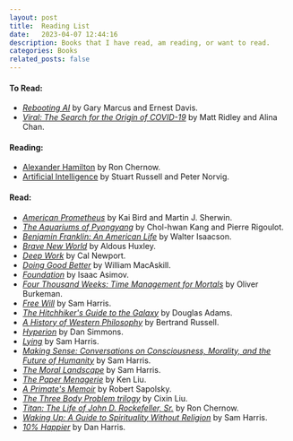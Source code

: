 ```yaml
---
layout: post
title:  Reading List
date:   2023-04-07 12:44:16
description: Books that I have read, am reading, or want to read.
categories: Books
related_posts: false
---
```


#### To Read:
- *[Rebooting AI](https://www.amazon.com/Rebooting-AI-Building-Artificial-Intelligence/dp/052556604X/ref=sr_1_1?crid=3IBVCF0P01SV0&keywords=Rebooting+AI&qid=1681313177&sprefix=rebooting+ai%2Caps%2C99&sr=8-1)* by Gary Marcus and Ernest Davis.
- *[Viral: The Search for the Origin of COVID-19](https://www.amazon.com/Audible-Viral-Search-Origin-COVID-19/dp/B097CLV3QP/ref=sr_1_1?keywords=viral+the+search+for+the+origin+of+covid-19&qid=1681313204&sprefix=Viral%3A+The+Se%2Caps%2C249&sr=8-1)* by Matt Ridley and Alina Chan.

#### Reading:
- [Alexander Hamilton](https://www.amazon.com/Alexander-Hamilton-Ron-Chernow/dp/0143034758) by Ron Chernow.
- [Artificial Intelligence](https://www.amazon.com/Artificial-Intelligence-A-Modern-Approach/dp/0134610997/ref=sr_1_1?crid=3TC0H4YT3TE25&keywords=artificial+intelligence+a+modern+approach+4th+edition&qid=1680920114&s=books&sprefix=Artific%2Cstripbooks%2C101&sr=1-1&ufe=app_do%3Aamzn1.fos.f5122f16-c3e8-4386-bf32-63e904010ad0) by Stuart Russell and Peter Norvig.

#### Read:
- *[American Prometheus](https://www.amazon.com/American-Prometheus-Triumph-Tragedy-Oppenheimer/dp/0375726268)* by Kai Bird and Martin J. Sherwin.
- *[The Aquariums of Pyongyang](https://www.amazon.com/Aquariums-Pyongyang-Years-North-Korean/dp/0465011047)* by Chol-hwan Kang and Pierre Rigoulot.
- *[Benjamin Franklin: An American Life](https://www.amazon.com/Benjamin-Franklin-American-Walter-Isaacson/dp/074325807X/ref=sr_1_1?crid=3LAT4J9JB7C3Q&keywords=Benjamin+Franklin+an+american+life&qid=1680920166&s=books&sprefix=benjamin+franklin+an+american+lif%2Cstripbooks%2C163&sr=1-1)* by Walter Isaacson.
- *[Brave New World](https://www.amazon.com/Brave-New-World-Aldous-Huxley/dp/0060850523)* by Aldous Huxley.
- *[Deep Work](https://www.amazon.com/Deep-Work-Focused-Success-Distracted/dp/1455586692)* by Cal Newport.
- *[Doing Good Better](https://www.amazon.com/Doing-Good-Better-Effective-Altruism/dp/1592409660)* by William MacAskill.
- *[Foundation](https://www.amazon.com/Foundation-Isaac-Asimov/dp/0553293354)* by Isaac Asimov.
- *[Four Thousand Weeks: Time Management for Mortals](https://www.amazon.com/Four-Thousand-Weeks-Management-Mortals/dp/0374159122)* by Oliver Burkeman.
- *[Free Will](https://www.amazon.com/Free-Will-Deckle-Edge-Harris/dp/1451683405/ref=pd_lpo_1?pd_rd_w=ipq4i&content-id=amzn1.sym.116f529c-aa4d-4763-b2b6-4d614ec7dc00&pf_rd_p=116f529c-aa4d-4763-b2b6-4d614ec7dc00&pf_rd_r=1SM2W5FQGEDX4QPT9PA6&pd_rd_wg=uXanv&pd_rd_r=1b6e771a-623a-4744-9ba8-cbb49874d9bc&pd_rd_i=1451683405&psc=1)* by Sam Harris.
- *[The Hitchhiker's Guide to the Galaxy](https://www.amazon.com/Hitchhikers-Guide-Galaxy-Douglas-Adams/dp/0345391802)* by Douglas Adams.
- *[A History of Western Philosophy](https://www.amazon.com/History-Western-Philosophy-Bertrand-Russell/dp/0671201581)* by Bertrand Russell.
- *[Hyperion](https://www.amazon.com/Hyperion-Cantos-Dan-Simmons/dp/0553283685)* by Dan Simmons.
- *[Lying](https://www.amazon.com/Lying-Sam-Harris/dp/1940051002)* by Sam Harris.
- *[Making Sense: Conversations on Consciousness, Morality, and the Future of Humanity](https://www.amazon.com/Making-Sense-Conversations-Consciousness-Morality/dp/B081ZHC3HX/ref=sr_1_1?crid=XA5M07707J09&keywords=sam+harris+conversations&qid=1680921108&s=books&sprefix=sam+harris+conversatio%2Cstripbooks%2C114&sr=1-1)* by Sam Harris.
- *[The Moral Landscape](https://www.amazon.com/Moral-Landscape-Science-Determine-Values/dp/143917122X)* by Sam Harris.
- *[The Paper Menagerie](https://www.amazon.com/Paper-Menagerie-Other-Stories/dp/148142436X/ref=sr_1_1?crid=2BXN2BQAUTYU&keywords=The+Paper+Menagerie&qid=1680920415&s=books&sprefix=the+paper+menagerie%2Cstripbooks%2C80&sr=1-1)* by Ken Liu.
- *[A Primate's Memoir](https://www.amazon.com/Primates-Memoir-Neuroscientists-Unconventional-Baboons/dp/0743202414)* by Robert Sapolsky.
- *[The Three Body Problem trilogy](https://www.amazon.com/Three-Body-Problem-Boxed-Set-Remembrance/dp/1250254493/ref=sr_1_1?crid=ULZ8K8FJQ4KI&keywords=three+body+problem+trilogy&qid=1680920393&s=books&sprefix=three+body+problem+trilogy%2Cstripbooks%2C114&sr=1-1)* by Cixin Liu.
- *[Titan: The Life of John D. Rockefeller, Sr.](https://www.amazon.com/Titan-Life-John-Rockefeller-Sr/dp/1400077303)* by Ron Chernow.
- *[Waking Up: A Guide to Spirituality Without Religion](https://www.amazon.com/Waking-Up-Sam-Harris-audiobook/dp/B00M9KEFY6/ref=sr_1_1?crid=3RT3TWRQLHK66&keywords=waking+up&qid=1680919942&sprefix=waking+u%2Caps%2C118&sr=8-1)* by Sam Harris.
- *[10% Happier](https://www.amazon.com/10-Happier-Self-Help-Actually-Works/dp/0062265431)* by Dan Harris.
